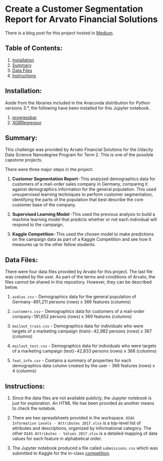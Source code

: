 # Create a Customer Segmentation Report for Arvato Financial Solutions

There is a blog post for this project hosted in [Medium](https://medium.com/@lawrence.sumera/creating-a-customer-segmentation-report-for-arvato-financial-solutions-fda19be519f).

## Table of Contents:

1. [Installation](#installation)
2. [Summary](#summary)
3. [Data Files](#files)
4. [Instructions](#instructions)

## Installation: <a name="installation"></a>

Aside from the libraries included in the Anaconda distribution for Python versions 3.*, the following have been installed for this Jupyter notebook.

1. [progressbar](https://pypi.org/project/progressbar/)
2. [XGBRegressor](https://xgboost.readthedocs.io/en/latest/python/python_api.html)

## Summary: <a name="summary"></a>

This challenge was provided by Arvato Financial Solutions for the Udacity Data Science Nanodegree Program for Term 2. This is one of the possible capstone projects.

There were three major steps in the project:

1. **Customer Segmentation Report** - This analyzed demographics data for customers of a mail-order sales company in Germany, comparing it against demographics information for the general population. This used unsupervised learning techniques to perform customer segmentation, identifying the parts of the population that best describe the core
customer base of the company. 

2. **Supervised Learning Model** -This used the previous analysis to build a machine learning model that predicts whether or not each individual will respond to the campaign.

3. **Kaggle Competition** - This used the chosen model to make predictions on the campaign data as part of a Kaggle Competition and see how it measures up to the other fellow students.

## Data Files: <a name="files"></a>

There were four data files provided by Arvato for this project. The last file was created by the user. As part of the terms and conditions of Arvato, the files cannot be shared in this repository. However, they can be described below.

1. `azdias.csv` - Demographics data for the general population of Germany - 891,211 persons (rows) x 366 features (columns)

2. `customers.csv` - Demographics data for customers of a mail-order company - 191,652 persons (rows) x 369 features (columns)

3. `mailout_train.csv` - Demographics data for individuals who were targets of a marketing campaign (train) - 42,982 persons (rows) x 367 (columns)

4. `mailout_test.csv` - Demographics data for individuals who were targets of a marketing campaign (test) - 42,833 persons (rows) x 366 (columns)

5. `feat_info.csv` - Contains a summary of properties for each demographics data column created by the user - 366 features (rows) x 4 (columns)

## Instructions: <a name="instructions"></a>

1. Since the data files are not available publicly, the Jupyter notebook is just for exploration. An HTML file has been provided as another means to check the notebok.

2. There are two spreadsheets provided in the workspace. `DIAS Information Levels - Attributes 2017.xlsx` is a top-level list of attributes and descriptions, organized by informational category. The other `DIAS Attributes - Values 2017.xlsx` is a detailed mapping of data values for each feature in alphabetical order.

3. The Jupyter notebook produced a file called `submissions.csv` which was submitted to Kaggle for the in-class [competition](https://www.kaggle.com/c/udacity-arvato-identify-customers).
